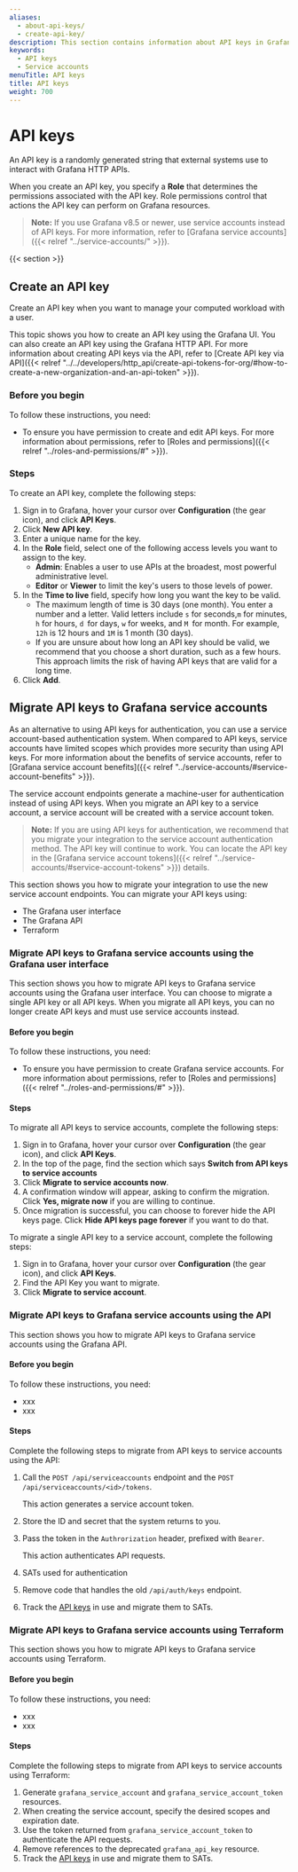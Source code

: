 ```yaml
---
aliases:
  - about-api-keys/
  - create-api-key/
description: This section contains information about API keys in Grafana
keywords:
  - API keys
  - Service accounts
menuTitle: API keys
title: API keys
weight: 700
---
```


# API keys

An API key is a randomly generated string that external systems use to interact with Grafana HTTP APIs.

When you create an API key, you specify a **Role** that determines the permissions associated with the API key. Role permissions control that actions the API key can perform on Grafana resources.

> **Note:** If you use Grafana v8.5 or newer, use service accounts instead of API keys. For more information, refer to [Grafana service accounts]({{< relref "../service-accounts/" >}}).

{{< section >}}

## Create an API key

Create an API key when you want to manage your computed workload with a user.

This topic shows you how to create an API key using the Grafana UI. You can also create an API key using the Grafana HTTP API. For more information about creating API keys via the API, refer to [Create API key via API]({{< relref "../../developers/http_api/create-api-tokens-for-org/#how-to-create-a-new-organization-and-an-api-token" >}}).

### Before you begin

To follow these instructions, you need:

- To ensure you have permission to create and edit API keys. For more information about permissions, refer to [Roles and permissions]({{< relref "../roles-and-permissions/#" >}}).

### Steps

To create an API key, complete the following steps:

1. Sign in to Grafana, hover your cursor over **Configuration** (the gear icon), and click **API Keys**.
1. Click **New API key**.
1. Enter a unique name for the key.
1. In the **Role** field, select one of the following access levels you want to assign to the key.
   - **Admin**: Enables a user to use APIs at the broadest, most powerful administrative level.
   - **Editor** or **Viewer** to limit the key's users to those levels of power.
1. In the **Time to live** field, specify how long you want the key to be valid.
   - The maximum length of time is 30 days (one month). You enter a number and a letter. Valid letters include `s` for seconds,`m` for minutes, `h` for hours, `d `for days, `w` for weeks, and `M `for month. For example, `12h` is 12 hours and `1M` is 1 month (30 days).
   - If you are unsure about how long an API key should be valid, we recommend that you choose a short duration, such as a few hours. This approach limits the risk of having API keys that are valid for a long time.
1. Click **Add**.

## Migrate API keys to Grafana service accounts

As an alternative to using API keys for authentication, you can use a service account-based authentication system. When compared to API keys, service accounts have limited scopes which provides more security than using API keys. For more information about the benefits of service accounts, refer to [Grafana service account benefits]({{< relref "../service-accounts/#service-account-benefits" >}}).

The service account endpoints generate a machine-user for authentication instead of using API keys. When you migrate an API key to a service account, a service account will be created with a service account token.

> **Note:** If you are using API keys for authentication, we recommend that you migrate your integration to the service account authentication method. The API key will continue to work. You can locate the API key in the [Grafana service account tokens]({{< relref "../service-accounts/#service-account-tokens" >}}) details.

This section shows you how to migrate your integration to use the new service account endpoints. You can migrate your API keys using:

- The Grafana user interface
- The Grafana API
- Terraform

### Migrate API keys to Grafana service accounts using the Grafana user interface

This section shows you how to migrate API keys to Grafana service accounts using the Grafana user interface. You can choose to migrate a single API key or all API keys. When you migrate all API keys, you can no longer create API keys and must use service accounts instead.

#### Before you begin

To follow these instructions, you need:

- To ensure you have permission to create Grafana service accounts. For more information about permissions, refer to [Roles and permissions]({{< relref "../roles-and-permissions/#" >}}).

#### Steps

To migrate all API keys to service accounts, complete the following steps:

1. Sign in to Grafana, hover your cursor over **Configuration** (the gear icon), and click **API Keys**.
2. In the top of the page, find the section which says **Switch from API keys to service accounts**
3. Click **Migrate to service accounts now**.
4. A confirmation window will appear, asking to confirm the migration. Click **Yes, migrate now** if you are willing to continue.
5. Once migration is successful, you can choose to forever hide the API keys page. Click **Hide API keys page forever** if you want to do that.

To migrate a single API key to a service account, complete the following steps:

1. Sign in to Grafana, hover your cursor over **Configuration** (the gear icon), and click **API Keys**.
1. Find the API Key you want to migrate.
1. Click **Migrate to service account**.

### Migrate API keys to Grafana service accounts using the API

This section shows you how to migrate API keys to Grafana service accounts using the Grafana API.

#### Before you begin

To follow these instructions, you need:

- xxx
- xxx

#### Steps

Complete the following steps to migrate from API keys to service accounts using the API:

1. Call the `POST /api/serviceaccounts` endpoint and the `POST /api/serviceaccounts/<id>/tokens`.

   This action generates a service account token.

1. Store the ID and secret that the system returns to you.
1. Pass the token in the `Authrorization` header, prefixed with `Bearer`.

   This action authenticates API requests.

1. SATs used for authentication
1. Remove code that handles the old `/api/auth/keys` endpoint.
1. Track the [API keys](http://localhost:3000/org/apikeys) in use and migrate them to SATs.

### Migrate API keys to Grafana service accounts using Terraform

This section shows you how to migrate API keys to Grafana service accounts using Terraform.

#### Before you begin

To follow these instructions, you need:

- xxx
- xxx

#### Steps

Complete the following steps to migrate from API keys to service accounts using Terraform:

1. Generate `grafana_service_account` and `grafana_service_account_token` resources.
1. When creating the service account, specify the desired scopes and expiration date.
1. Use the token returned from `grafana_service_account_token` to authenticate the API requests.
1. Remove references to the deprecated `grafana_api_key` resource.
1. Track the [API keys](http://localhost:3000/org/apikeys) in use and migrate them to SATs.
